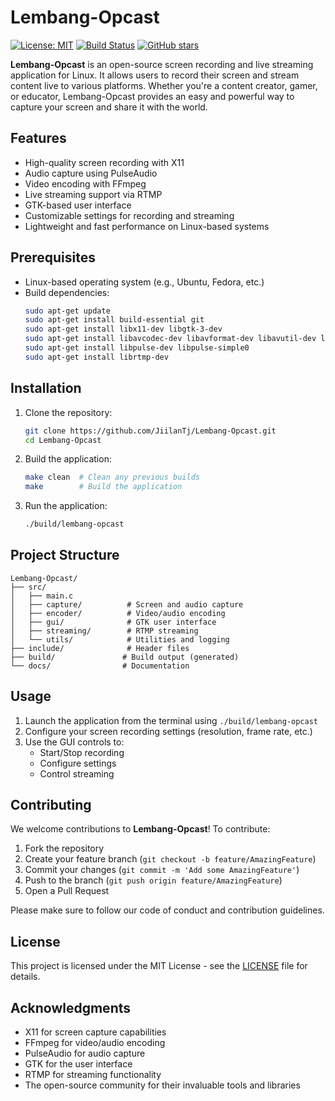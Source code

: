 # Lembang-Opcast

[![License: MIT](https://img.shields.io/badge/License-MIT-yellow.svg)](https://opensource.org/licenses/MIT)
[![Build Status](https://img.shields.io/github/workflow/status/JiilanTj/Lembang-Opcast/CI)](https://github.com/JiilanTj/Lembang-Opcast/actions)
[![GitHub stars](https://img.shields.io/github/stars/JiilanTj/Lembang-Opcast)](https://github.com/JiilanTj/Lembang-Opcast/stargazers)

**Lembang-Opcast** is an open-source screen recording and live streaming application for Linux. It allows users to record their screen and stream content live to various platforms. Whether you're a content creator, gamer, or educator, Lembang-Opcast provides an easy and powerful way to capture your screen and share it with the world.

## Features
- High-quality screen recording with X11
- Audio capture using PulseAudio
- Video encoding with FFmpeg
- Live streaming support via RTMP
- GTK-based user interface
- Customizable settings for recording and streaming
- Lightweight and fast performance on Linux-based systems

## Prerequisites
- Linux-based operating system (e.g., Ubuntu, Fedora, etc.)
- Build dependencies:
  ```bash
  sudo apt-get update
  sudo apt-get install build-essential git
  sudo apt-get install libx11-dev libgtk-3-dev
  sudo apt-get install libavcodec-dev libavformat-dev libavutil-dev libswscale-dev
  sudo apt-get install libpulse-dev libpulse-simple0
  sudo apt-get install librtmp-dev
  ```

## Installation

1. Clone the repository:
   ```bash
   git clone https://github.com/JiilanTj/Lembang-Opcast.git
   cd Lembang-Opcast
   ```

2. Build the application:
   ```bash
   make clean  # Clean any previous builds
   make        # Build the application
   ```

3. Run the application:
   ```bash
   ./build/lembang-opcast
   ```

## Project Structure
```
Lembang-Opcast/
├── src/
│   ├── main.c
│   ├── capture/          # Screen and audio capture
│   ├── encoder/          # Video/audio encoding
│   ├── gui/              # GTK user interface
│   ├── streaming/        # RTMP streaming
│   └── utils/            # Utilities and logging
├── include/              # Header files
├── build/               # Build output (generated)
└── docs/                # Documentation
```

## Usage

1. Launch the application from the terminal using `./build/lembang-opcast`
2. Configure your screen recording settings (resolution, frame rate, etc.)
3. Use the GUI controls to:
   - Start/Stop recording
   - Configure settings
   - Control streaming

## Contributing
We welcome contributions to **Lembang-Opcast**! To contribute:

1. Fork the repository
2. Create your feature branch (`git checkout -b feature/AmazingFeature`)
3. Commit your changes (`git commit -m 'Add some AmazingFeature'`)
4. Push to the branch (`git push origin feature/AmazingFeature`)
5. Open a Pull Request

Please make sure to follow our code of conduct and contribution guidelines.

## License
This project is licensed under the MIT License - see the [LICENSE](LICENSE) file for details.

## Acknowledgments
- X11 for screen capture capabilities
- FFmpeg for video/audio encoding
- PulseAudio for audio capture
- GTK for the user interface
- RTMP for streaming functionality
- The open-source community for their invaluable tools and libraries
